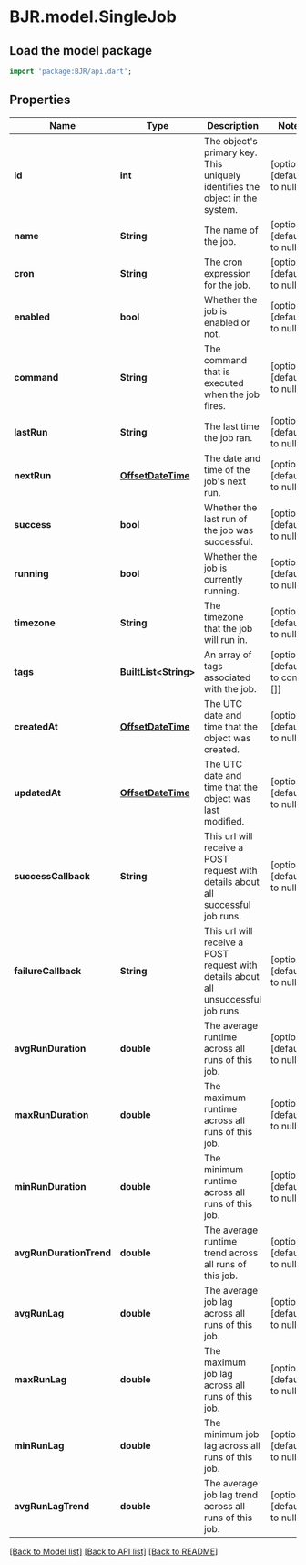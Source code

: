 # BJR.model.SingleJob

## Load the model package
```dart
import 'package:BJR/api.dart';
```

## Properties
Name | Type | Description | Notes
------------ | ------------- | ------------- | -------------
**id** | **int** | The object&#39;s primary key. This uniquely identifies the object in the system. | [optional] [default to null]
**name** | **String** | The name of the job. | [optional] [default to null]
**cron** | **String** | The cron expression for the job. | [optional] [default to null]
**enabled** | **bool** | Whether the job is enabled or not. | [optional] [default to null]
**command** | **String** | The command that is executed when the job fires. | [optional] [default to null]
**lastRun** | **String** | The last time the job ran. | [optional] [default to null]
**nextRun** | [**OffsetDateTime**](OffsetDateTime.md) | The date and time of the job&#39;s next run. | [optional] [default to null]
**success** | **bool** | Whether the last run of the job was successful. | [optional] [default to null]
**running** | **bool** | Whether the job is currently running. | [optional] [default to null]
**timezone** | **String** | The timezone that the job will run in. | [optional] [default to null]
**tags** | **BuiltList&lt;String&gt;** | An array of tags associated with the job. | [optional] [default to const []]
**createdAt** | [**OffsetDateTime**](OffsetDateTime.md) | The UTC date and time that the object was created. | [optional] [default to null]
**updatedAt** | [**OffsetDateTime**](OffsetDateTime.md) | The UTC date and time that the object was last modified. | [optional] [default to null]
**successCallback** | **String** | This url will receive a POST request with details about all successful job runs. | [optional] [default to null]
**failureCallback** | **String** | This url will receive a POST request with details about all unsuccessful job runs. | [optional] [default to null]
**avgRunDuration** | **double** | The average runtime across all runs of this job. | [optional] [default to null]
**maxRunDuration** | **double** | The maximum runtime across all runs of this job. | [optional] [default to null]
**minRunDuration** | **double** | The minimum runtime across all runs of this job. | [optional] [default to null]
**avgRunDurationTrend** | **double** | The average runtime trend across all runs of this job. | [optional] [default to null]
**avgRunLag** | **double** | The average job lag across all runs of this job. | [optional] [default to null]
**maxRunLag** | **double** | The maximum job lag across all runs of this job. | [optional] [default to null]
**minRunLag** | **double** | The minimum job lag across all runs of this job. | [optional] [default to null]
**avgRunLagTrend** | **double** | The average job lag trend across all runs of this job. | [optional] [default to null]

[[Back to Model list]](../README.md#documentation-for-models) [[Back to API list]](../README.md#documentation-for-api-endpoints) [[Back to README]](../README.md)


